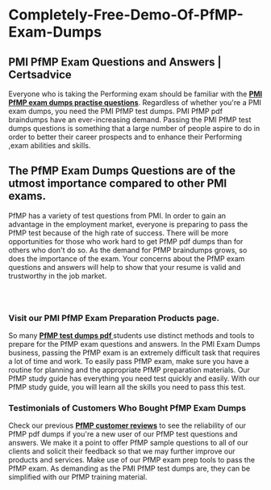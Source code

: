 # Completely-Free-Demo-Of-PfMP-Exam-Dumps
<h2><strong>PMI PfMP Exam Questions and Answers | Certsadvice</strong></h2> <p>Everyone who is taking the Performing exam should be familiar with the <a href="http://www.certsadvice.com/pmi/pfmp-practice-questions"><strong>PMI PfMP exam dumps practise questions</strong></a>. Regardless of whether you&#39;re a PMI exam dumps, you need the PMI PfMP test dumps. PMI PfMP pdf braindumps have an ever-increasing demand. Passing the PMI PfMP test dumps questions is something that a large number of people aspire to do in order to better their career prospects and to enhance their Performing ,exam abilities and skills.</p> <h2><strong>The PfMP Exam Dumps Questions are of the utmost importance compared to other PMI exams.</strong></h2> <p>PfMP has a variety of test questions from PMI. In order to gain an advantage in the employment market, everyone is preparing to pass the PfMP test because of the high rate of success. There will be more opportunities for those who work hard to get PfMP pdf dumps than for others who don&#39;t do so. As the demand for PfMP braindumps grows, so does the importance of the exam. Your concerns about the PfMP exam questions and answers will help to show that your resume is valid and trustworthy in the job market.</p> <p><a href="http://www.certsadvice.com/pmi/pfmp-practice-questions" style="display: block; padding: 1em 0; text-align: center; "><img alt="" src="https://1.bp.blogspot.com/-RUOr8Wn-CRk/YUYAxC8kcHI/AAAAAAAAAnw/F7BbdI3tw8QDj5z8iX0vQAioQzKiUxduwCLcBGAsYHQ/s0/unnamed.jpg" /></a></p> <h3><strong>Visit our PMI PfMP Exam Preparation Products page.</strong></h3> <p>So many <a href="http://www.certsadvice.com/pmi/pfmp-practice-questions"><strong>PfMP test dumps pdf </strong></a>students use distinct methods and tools to prepare for the PfMP exam questions and answers. In the PMI Exam Dumps business, passing the PfMP exam is an extremely difficult task that requires a lot of time and work. To easily pass PfMP exam, make sure you have a routine for planning and the appropriate PfMP preparation materials. Our PfMP study guide has everything you need test quickly and easily. With our PfMP study guide, you will learn all the skills you need to pass this test.</p> <h3><strong>Testimonials of Customers Who Bought PfMP Exam Dumps</strong></h3> <p>Check our previous <a href="http://www.certsadvice.com/pmi/pfmp-practice-questions"><strong>PfMP customer reviews</strong></a> to see the reliability of our PfMP pdf dumps if you&#39;re a new user of our PfMP test questions and answers. We make it a point to offer PfMP sample questions to all of our clients and solicit their feedback so that we may further improve our products and services. Make use of our PfMP exam prep tools to pass the PfMP exam. As demanding as the PMI PfMP test dumps are, they can be simplified with our PfMP training material.</p>
